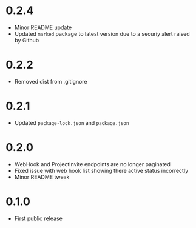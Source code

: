 # 0.2.4
* Minor README update
* Updated `marked` package to latest version due to a securiy alert raised by Github

# 0.2.2
* Removed dist from .gitignore

# 0.2.1
* Updated `package-lock.json` and `package.json`

# 0.2.0
* WebHook and ProjectInvite endpoints are no longer paginated
* Fixed issue with web hook list showing there active status incorrectly
* Minor README tweak

# 0.1.0
* First public release
